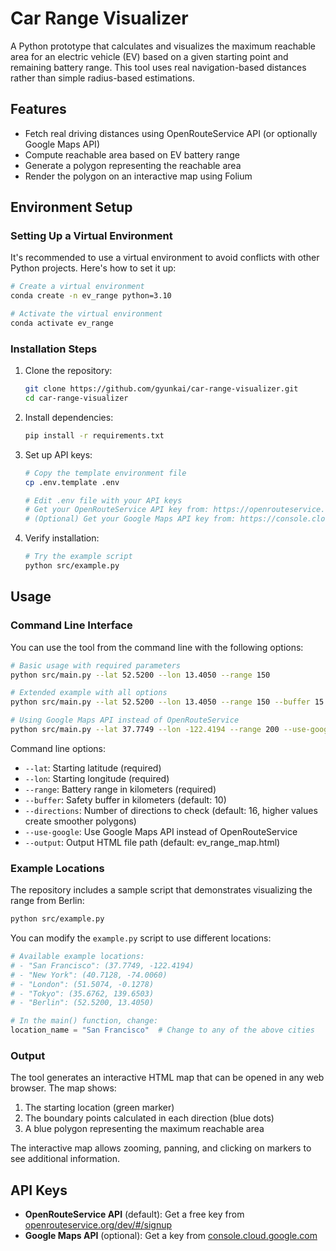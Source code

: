 # Car Range Visualizer

A Python prototype that calculates and visualizes the maximum reachable area for an electric vehicle (EV) based on a given starting point and remaining battery range. This tool uses real navigation-based distances rather than simple radius-based estimations.

## Features

- Fetch real driving distances using OpenRouteService API (or optionally Google Maps API)
- Compute reachable area based on EV battery range
- Generate a polygon representing the reachable area
- Render the polygon on an interactive map using Folium

## Environment Setup

### Setting Up a Virtual Environment

It's recommended to use a virtual environment to avoid conflicts with other Python projects. Here's how to set it up:

```bash
# Create a virtual environment
conda create -n ev_range python=3.10

# Activate the virtual environment
conda activate ev_range
```

### Installation Steps

1. Clone the repository:

   ```bash
   git clone https://github.com/gyunkai/car-range-visualizer.git
   cd car-range-visualizer
   ```

2. Install dependencies:

   ```bash
   pip install -r requirements.txt
   ```

3. Set up API keys:

   ```bash
   # Copy the template environment file
   cp .env.template .env

   # Edit .env file with your API keys
   # Get your OpenRouteService API key from: https://openrouteservice.org/dev/#/signup
   # (Optional) Get your Google Maps API key from: https://console.cloud.google.com/google/maps-apis/credentials
   ```

4. Verify installation:

   ```bash
   # Try the example script
   python src/example.py
   ```

## Usage

### Command Line Interface

You can use the tool from the command line with the following options:

```bash
# Basic usage with required parameters
python src/main.py --lat 52.5200 --lon 13.4050 --range 150

# Extended example with all options
python src/main.py --lat 52.5200 --lon 13.4050 --range 150 --buffer 15 --directions 24 --output berlin_range.html

# Using Google Maps API instead of OpenRouteService
python src/main.py --lat 37.7749 --lon -122.4194 --range 200 --use-google
```

Command line options:

- `--lat`: Starting latitude (required)
- `--lon`: Starting longitude (required)
- `--range`: Battery range in kilometers (required)
- `--buffer`: Safety buffer in kilometers (default: 10)
- `--directions`: Number of directions to check (default: 16, higher values create smoother polygons)
- `--use-google`: Use Google Maps API instead of OpenRouteService
- `--output`: Output HTML file path (default: ev_range_map.html)

### Example Locations

The repository includes a sample script that demonstrates visualizing the range from Berlin:

```bash
python src/example.py
```

You can modify the `example.py` script to use different locations:

```python
# Available example locations:
# - "San Francisco": (37.7749, -122.4194)
# - "New York": (40.7128, -74.0060)
# - "London": (51.5074, -0.1278)
# - "Tokyo": (35.6762, 139.6503)
# - "Berlin": (52.5200, 13.4050)

# In the main() function, change:
location_name = "San Francisco"  # Change to any of the above cities
```

### Output

The tool generates an interactive HTML map that can be opened in any web browser. The map shows:

1. The starting location (green marker)
2. The boundary points calculated in each direction (blue dots)
3. A blue polygon representing the maximum reachable area

The interactive map allows zooming, panning, and clicking on markers to see additional information.

## API Keys

- **OpenRouteService API** (default): Get a free key from [openrouteservice.org/dev/#/signup](https://openrouteservice.org/dev/#/signup)
- **Google Maps API** (optional): Get a key from [console.cloud.google.com](https://console.cloud.google.com/google/maps-apis/credentials)
